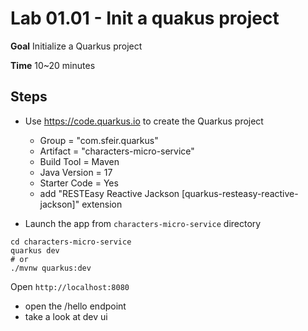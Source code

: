 # Lab 01.01 - Init a quakus project

**Goal** Initialize a Quarkus project

**Time** 10~20 minutes

## Steps

- Use https://code.quarkus.io to create the Quarkus project

  - Group = "com.sfeir.quarkus"
  - Artifact = "characters-micro-service"
  - Build Tool = Maven
  - Java Version = 17
  - Starter Code = Yes
  - add "RESTEasy Reactive Jackson [quarkus-resteasy-reactive-jackson]" extension

- Launch the app from `characters-micro-service` directory

```shell
cd characters-micro-service
quarkus dev
# or
./mvnw quarkus:dev
```

Open `http://localhost:8080`

- open the /hello endpoint
- take a look at dev ui
